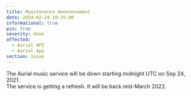 ```yaml
---
title: Maintenance Announcement 
date: 2024-02-24 10:35:00 
informational: true
pin: true 
severity: down
affected:
  - Aurial API
  - Aurial App
section: issue
---
```


The Aurial music service will be down starting midnight UTC on Sep 24, 2021.  
The service is getting a refresh. It will be back mid-March 2022. 
